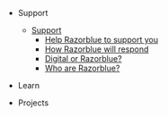 - Support

    - [Support](support/)
        - [Help Razorblue to support you](support/help-razorblue.md)
        - [How Razorblue will respond](support/how-razorblue-will-respond.md)
        - [Digital or Razorblue?](support/digital-or-razorblue.md)
        - [Who are Razorblue?](support/who-are-razorblue.md)
- Learn


- Projects
